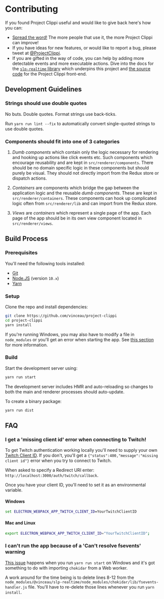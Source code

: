 # Contributing

If you found Project Clippi useful and would like to give back here's how you can:

* [Spread the word!](https://twitter.com/intent/retweet?tweet_id=1215995909915336705) The more people that use it, the more Project Clippi can improve!
* If you have ideas for new features, or would like to report a bug, please tweet at [@ProjectClippi](https://twitter.com/ProjectClippi).
* If you are gifted in the way of code, you can help by adding more detectable events and more executable actions. Dive into the docs for the [`slp-realtime` library](https://github.com/vinceau/slp-realtime) which underpins this project and [the source code](https://github.com/vinceau/project-clippi) for the Project Clippi front-end.


## Development Guidelines

### Strings should use double quotes

No buts. Double quotes. Format strings use back-ticks.

Run `yarn run lint --fix` to automatically convert single-quoted strings to use double quotes.

### Components should fit into one of 3 categories

1. *Dumb components* which contain only the logic necessary for rendering and hooking up actions like click events etc. Such components which encourage reusability and are kept in `src/renderer/components`. There should be no domain specific logic in these components but should purely be visual. They should not directly import from the Redux store or dispatch actions.

2. *Containers* are components which bridge the gap between the application logic and the reusable *dumb components*. These are kept in `src/renderer/containers`. These components can hook up complicated logic often from `src/renderer/lib` and can import from the Redux store.

3. *Views* are *containers* which represent a single page of the app. Each page of the app should be in its own view component located in `src/renderer/views`.


## Build Process

### Prerequisites

You'll need the following tools installed:

* [Git](https://git-scm.com/)
* [Node.JS](https://nodejs.org/en/) (version `10.x`)
* [Yarn](https://yarnpkg.com/en/docs/install)

### Setup

Clone the repo and install dependencies:

```bash
git clone https://github.com/vinceau/project-clippi
cd project-clippi
yarn install
```

If you're running Windows, you may also have to modify a file in `node_modules` or you'll get an error when starting the app. See [this section](#i-cant-run-the-app-because-of-a-cant-resolve-fsevents-warning) for more information.

### Build

Start the development server using:

```bash
yarn run start
```

The development server includes HMR and auto-reloading so changes to both the main and renderer processes should auto-update.

To create a binary package:

```bash
yarn run dist
```

## FAQ

### I get a 'missing client id' error when connecting to Twitch!

To get Twitch authentication working locally you'll need to supply your own [Twitch Client ID](https://dev.twitch.tv/docs/authentication). If you don't, you'll get a `{"status":400,"message":"missing client id"}` error when you try to connect to Twitch.

When asked to specify a Redirect URI enter: `http://localhost:3000/auth/twitch/callback`.

Once you have your client ID, you'll need to set it as an environmental variable.

#### Windows

```cmd
set ELECTRON_WEBPACK_APP_TWITCH_CLIENT_ID=YourTwitchClientID
```

#### Mac and Linux

```bash
export ELECTRON_WEBPACK_APP_TWITCH_CLIENT_ID="YourTwitchClientID";
```

### I can't run the app because of a 'Can't resolve fsevents' warning

[This issue](https://github.com/vinceau/project-clippi/issues/48) happens when you run `yarn run start` on Windows and it's got something to do with importing `chokidar` from a Web worker.

A work around for the time being is to delete lines 8-12 from the `node_modules/@vinceau/slp-realtime/node_modules/chokidar/lib/fsevents-handler.js` file. You'll have to re-delete those lines whenever you run `yarn install`.